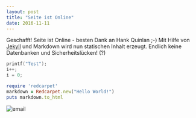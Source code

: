 ```yaml
---
layout: post
title: "Seite ist Online"
date: 2016-11-11
---
```


Geschafft! Seite ist Online - besten Dank an Hank Quinlan ;-) Mit Hilfe von [Jekyll](http://jekyllrb.com) und Markdown wird nun statischen Inhalt erzeugt. Endlich keine Datenbanken und Sicherheitslücken! (?) 


```c
printf("Test");
i++;
i = 0;
```

```ruby
require 'redcarpet'
markdown = Redcarpet.new("Hello World!")
puts markdown.to_html
```


![email](https://github.com/Roni8840/roni8840.github.io/blob/master/images/icons/mail.svg)
